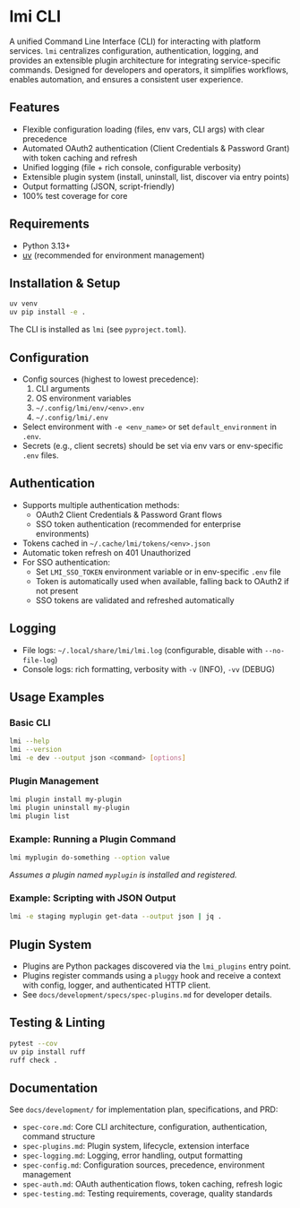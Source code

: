 # lmi CLI

A unified Command Line Interface (CLI) for interacting with platform services. `lmi` centralizes configuration, authentication, logging, and provides an extensible plugin architecture for integrating service-specific commands. Designed for developers and operators, it simplifies workflows, enables automation, and ensures a consistent user experience.

## Features
- Flexible configuration loading (files, env vars, CLI args) with clear precedence
- Automated OAuth2 authentication (Client Credentials & Password Grant) with token caching and refresh
- Unified logging (file + rich console, configurable verbosity)
- Extensible plugin system (install, uninstall, list, discover via entry points)
- Output formatting (JSON, script-friendly)
- 100% test coverage for core

## Requirements
- Python 3.13+
- [uv](https://github.com/astral-sh/uv) (recommended for environment management)

## Installation & Setup
```sh
uv venv
uv pip install -e .
```
The CLI is installed as `lmi` (see `pyproject.toml`).

## Configuration
- Config sources (highest to lowest precedence):
  1. CLI arguments
  2. OS environment variables
  3. `~/.config/lmi/env/<env>.env`
  4. `~/.config/lmi/.env`
- Select environment with `-e <env_name>` or set `default_environment` in `.env`.
- Secrets (e.g., client secrets) should be set via env vars or env-specific `.env` files.

## Authentication
- Supports multiple authentication methods:
  - OAuth2 Client Credentials & Password Grant flows
  - SSO token authentication (recommended for enterprise environments)
- Tokens cached in `~/.cache/lmi/tokens/<env>.json`
- Automatic token refresh on 401 Unauthorized
- For SSO authentication:
  - Set `LMI_SSO_TOKEN` environment variable or in env-specific `.env` file
  - Token is automatically used when available, falling back to OAuth2 if not present
  - SSO tokens are validated and refreshed automatically

## Logging
- File logs: `~/.local/share/lmi/lmi.log` (configurable, disable with `--no-file-log`)
- Console logs: rich formatting, verbosity with `-v` (INFO), `-vv` (DEBUG)

## Usage Examples

### Basic CLI
```sh
lmi --help
lmi --version
lmi -e dev --output json <command> [options]
```

### Plugin Management
```sh
lmi plugin install my-plugin
lmi plugin uninstall my-plugin
lmi plugin list
```

### Example: Running a Plugin Command
```sh
lmi myplugin do-something --option value
```
*Assumes a plugin named `myplugin` is installed and registered.*

### Example: Scripting with JSON Output
```sh
lmi -e staging myplugin get-data --output json | jq .
```

## Plugin System
- Plugins are Python packages discovered via the `lmi_plugins` entry point.
- Plugins register commands using a `pluggy` hook and receive a context with config, logger, and authenticated HTTP client.
- See `docs/development/specs/spec-plugins.md` for developer details.

## Testing & Linting
```sh
pytest --cov
uv pip install ruff
ruff check .
```

## Documentation
See `docs/development/` for implementation plan, specifications, and PRD:
- `spec-core.md`: Core CLI architecture, configuration, authentication, command structure
- `spec-plugins.md`: Plugin system, lifecycle, extension interface
- `spec-logging.md`: Logging, error handling, output formatting
- `spec-config.md`: Configuration sources, precedence, environment management
- `spec-auth.md`: OAuth authentication flows, token caching, refresh logic
- `spec-testing.md`: Testing requirements, coverage, quality standards
